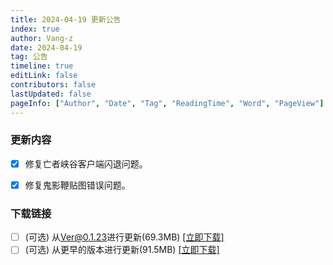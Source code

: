 ```yaml
---
title: 2024-04-19 更新公告
index: true
author: Vang-z
date: 2024-04-19
tag: 公告
timeline: true
editLink: false
contributors: false
lastUpdated: false
pageInfo: ["Author", "Date", "Tag", "ReadingTime", "Word", "PageView"]
---
```


### 更新内容
- [x] 修复<a>亡者峡谷</a>客户端闪退问题。
- [x] 修复<a>鬼影鞭</a>贴图错误问题。


### 下载链接
- [ ] <a>(可选)</a> 从<a>Ver@0.1.23</a>进行更新(69.3MB) [[立即下载]](http://124.221.23.198:5244/d/caomei%E5%A4%A9%E7%BF%BC%E4%BA%91%E7%9B%98%2Frfo%2Fclient%2F%E8%82%A5%E7%81%B5%E7%9A%84%E5%A5%87%E5%A6%99%E5%B9%BB%E6%83%B3_0.1.25_a_x64-setup.exe)
- [ ] <a>(可选)</a> 从<a>更早的版本</a>进行更新(91.5MB) [[立即下载]](http://124.221.23.198:5244/d/caomei%E5%A4%A9%E7%BF%BC%E4%BA%91%E7%9B%98%2Frfo%2Fclient%2F%E8%82%A5%E7%81%B5%E7%9A%84%E5%A5%87%E5%A6%99%E5%B9%BB%E6%83%B3_0.1.25_b_x64-setup.exe)
